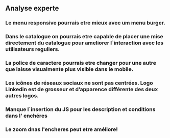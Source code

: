 ## Analyse experte

### Le menu responsive pourrais etre mieux avec um menu burger.

### Dans le catalogue on pourrais etre capable de placer une mise directement du catalogue pour ameliorer l`interaction avec les utilisateurs reguliers.

### La police de caractere pourrais etre changer pour une autre que laisse visualmente plus visible dans le mobile.

### Les icônes de réseaux sociaux ne sont pas centrées. Logo Linkedin est de grosseur et d’apparence différente des deux autres logos.

### Manque  l`insertion du JS pour les description et conditions dans l' enchéres

### Le zoom dnas l'encheres peut etre améliore!